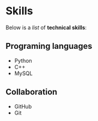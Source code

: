 # Skills

Below is a _list_ of **technical skills**:

## Programing languages
- Python
- C++
- MySQL

## Collaboration
- GitHub
- Git

